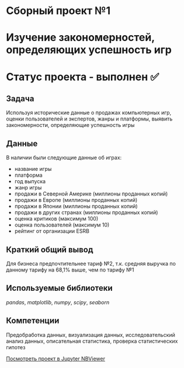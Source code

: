 # Сборный проект №1
# Изучение закономерностей, определяющих успешность игр
# Статус проекта - выполнен ✅


## Задача

Используя исторические данные о продажах компьютерных игр, оценки пользователей и экспертов, жанры и платформы, выявить закономерности, определяющие успешность игры


## Данные

В наличии были следующие данные об играх:

- название игры
- платформа
- год выпуска
- жанр игры
- продажи в Северной Америке (миллионы проданных копий)
- продажи в Европе (миллионы проданных копий)
- продажи в Японии (миллионы проданных копий)
- продажи в других странах (миллионы проданных копий)
- оценка критиков (максимум 100)
- оценка пользователей (максимум 10)
- рейтинг от организации ESRB


## Краткий общий вывод

Для бизнеса предпочтительнее тариф №2, т.к. средняя выручка по данному тарифу на 68,1% выше, чем по тарифу №1


## Используемые библиотеки
*pandas*, *matplotlib*, *numpy*, *scipy*, *seaborn*


## Компетенции
Предобработка данных, визуализация данных, исследовательский анализ данных, описательная статистика, проверка статистических гипотез


[Посмотреть проект в Jupyter NBViewer](https://nbviewer.jupyter.org/github/iskander-filippov/Yandex-Praktikum/blob/main/04_summary_project_1/game_success_factors.ipynb)
